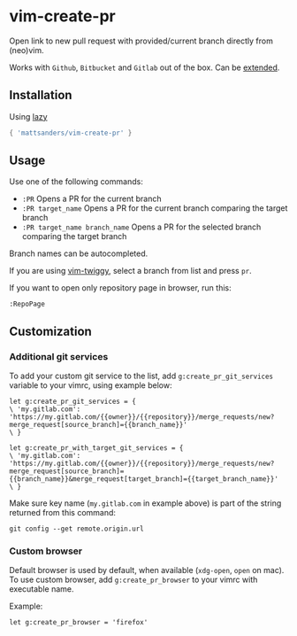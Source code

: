 # vim-create-pr

Open link to new pull request with provided/current branch directly from (neo)vim.

Works with `Github`, `Bitbucket` and `Gitlab` out of the box. Can be [extended](#customization).

## Installation

Using [lazy](https://github.com/folke/lazy.nvim)

```lua
{ 'mattsanders/vim-create-pr' }
```

## Usage

Use one of the following commands:

- `:PR` Opens a PR for the current branch
- `:PR target_name` Opens a PR for the current branch comparing the target branch
- `:PR target_name branch_name` Opens a PR for the selected branch comparing the target branch

Branch names can be autocompleted.

If you are using [vim-twiggy](https://github.com/sodapopcan/vim-twiggy),
select a branch from list and press `pr`.

If you want to open only repository page in browser, run this:

```
:RepoPage
```

## Customization

### Additional git services

To add your custom git service to the list, add `g:create_pr_git_services`
variable to your vimrc, using example below:

```vimL
let g:create_pr_git_services = {
\ 'my.gitlab.com': 'https://my.gitlab.com/{{owner}}/{{repository}}/merge_requests/new?merge_request[source_branch]={{branch_name}}'
\ }

let g:create_pr_with_target_git_services = {
\ 'my.gitlab.com': 'https://my.gitlab.com/{{owner}}/{{repository}}/merge_requests/new?merge_request[source_branch]={{branch_name}}&merge_request[target_branch]={{target_branch_name}}'
\ }
```

Make sure key name (`my.gitlab.com` in example above) is part of the string returned from this command:

```
git config --get remote.origin.url
```

### Custom browser

Default browser is used by default, when available (`xdg-open`, `open` on mac).
To use custom browser, add `g:create_pr_browser` to your vimrc with executable name.

Example:

```vimL
let g:create_pr_browser = 'firefox'
```
